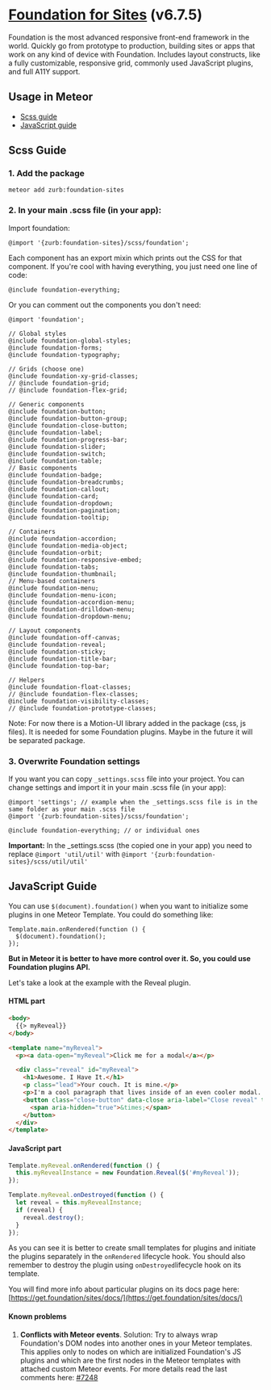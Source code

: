 # [Foundation for Sites](https://get.foundation) (v6.7.5)

Foundation is the most advanced responsive front-end framework in the world. Quickly go from prototype to production, building sites or apps that work on any kind of device with Foundation. Includes layout constructs, like a fully customizable, responsive grid, commonly used JavaScript plugins, and full A11Y support.

## Usage in Meteor

- [Scss guide](meteor-README.md/#scss-guide)
- [JavaScript guide](meteor-README.md/#javascript-guide)


## Scss Guide

### 1. Add the package

```
meteor add zurb:foundation-sites
```

### 2. In your main .scss file (in your app):

Import foundation:

```
@import '{zurb:foundation-sites}/scss/foundation';
```

Each component has an export mixin which prints out the CSS for that component. If you're cool with having everything, you just need one line of code:

```
@include foundation-everything;
```

Or you can comment out the components you don't need:

```
@import 'foundation';

// Global styles
@include foundation-global-styles;
@include foundation-forms;
@include foundation-typography;

// Grids (choose one)
@include foundation-xy-grid-classes;
// @include foundation-grid;
// @include foundation-flex-grid;

// Generic components
@include foundation-button;
@include foundation-button-group;
@include foundation-close-button;
@include foundation-label;
@include foundation-progress-bar;
@include foundation-slider;
@include foundation-switch;
@include foundation-table;
// Basic components
@include foundation-badge;
@include foundation-breadcrumbs;
@include foundation-callout;
@include foundation-card;
@include foundation-dropdown;
@include foundation-pagination;
@include foundation-tooltip;

// Containers
@include foundation-accordion;
@include foundation-media-object;
@include foundation-orbit;
@include foundation-responsive-embed;
@include foundation-tabs;
@include foundation-thumbnail;
// Menu-based containers
@include foundation-menu;
@include foundation-menu-icon;
@include foundation-accordion-menu;
@include foundation-drilldown-menu;
@include foundation-dropdown-menu;

// Layout components
@include foundation-off-canvas;
@include foundation-reveal;
@include foundation-sticky;
@include foundation-title-bar;
@include foundation-top-bar;

// Helpers
@include foundation-float-classes;
// @include foundation-flex-classes;
@include foundation-visibility-classes;
// @include foundation-prototype-classes;
```

Note: For now there is a Motion-UI library added in the package (css, js files). It is needed for some Foundation plugins. Maybe in the future it will be separated package.

### 3. Overwrite Foundation settings

If you want you can copy `_settings.scss` file into your project. You can change settings and import it in your main .scss file (in your app):

```
@import 'settings'; // example when the _settings.scss file is in the same folder as your main .scss file
@import '{zurb:foundation-sites}/scss/foundation';

@include foundation-everything; // or individual ones

```

**Important:** In the _settings.scss (the copied one in your app) you need to replace `@import 'util/util'` with `@import '{zurb:foundation-sites}/scss/util/util'`

## JavaScript Guide

You can use `$(document).foundation()` when you want to initialize some plugins in one Meteor Template. You could do something like:

```
Template.main.onRendered(function () {
  $(document).foundation();
});
```

**But in Meteor it is better to have more control over it. So, you could use Foundation plugins API.**

Let's take a look at the example with the Reveal plugin.


#### HTML part

```html
<body>
  {{> myReveal}}
</body>
```

```html
<template name="myReveal">
  <p><a data-open="myReveal">Click me for a modal</a></p>

  <div class="reveal" id="myReveal">
    <h1>Awesome. I Have It.</h1>
    <p class="lead">Your couch. It is mine.</p>
    <p>I'm a cool paragraph that lives inside of an even cooler modal. Wins!</p>
    <button class="close-button" data-close aria-label="Close reveal" type="button">
      <span aria-hidden="true">&times;</span>
    </button>
  </div>
</template>
```

#### JavaScript part

```javascript
Template.myReveal.onRendered(function () {
  this.myRevealInstance = new Foundation.Reveal($('#myReveal'));
});

Template.myReveal.onDestroyed(function () {
  let reveal = this.myRevealInstance;
  if (reveal) {
    reveal.destroy();
  }
});
```

As you can see it is better to create small templates for plugins and initiate the plugins separately in the `onRendered` lifecycle hook. You should also remember to destroy the plugin using `onDestroyed`lifecycle hook on its template.

You will find more info about particular plugins on its docs page here: [https://get.foundation/sites/docs/](https://get.foundation/sites/docs/)

#### Known problems

1. **Conflicts with Meteor events**.
Solution: Try to always wrap Foundation's DOM nodes into another ones in your Meteor templates. This applies only to nodes on which are initialized Foundation's JS plugins and which are the first nodes in the Meteor templates with attached custom Meteor events. For more details read the last comments here: [#7248](https://github.com/foundation/foundation-sites/issues/7248)
